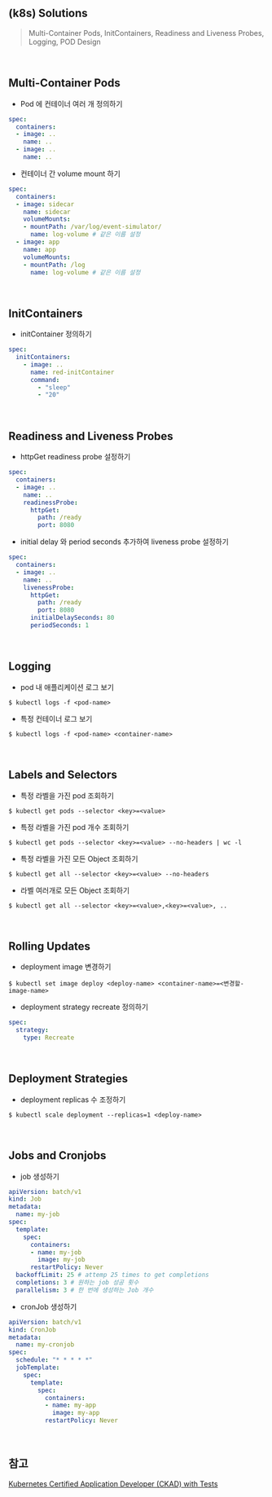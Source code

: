 ## (k8s) Solutions
> Multi-Container Pods, InitContainers, Readiness and Liveness Probes, Logging, POD Design

<br>

## Multi-Container Pods
- Pod 에 컨테이너 여러 개 정의하기
```yaml
spec:
  containers:
  - image: ..
    name: ..
  - image: ..
    name: ..
```

- 컨테이너 간 volume mount 하기
```yaml
spec:
  containers:
  - image: sidecar
    name: sidecar
    volumeMounts:
    - mountPath: /var/log/event-simulator/
      name: log-volume # 같은 이름 설정
  - image: app
    name: app
    volumeMounts:
    - mountPath: /log
      name: log-volume # 같은 이름 설정
```

<br>

## InitContainers
- initContainer 정의하기
```yaml
spec:
  initContainers:
    - image: ..
      name: red-initContainer
      command:
        - "sleep"
        - "20"
```

<br>

## Readiness and Liveness Probes
- httpGet readiness probe 설정하기
```yaml
spec:
  containers:
  - image: ..
    name: ..
    readinessProbe:
      httpGet:
        path: /ready
        port: 8080
```
- initial delay 와 period seconds 추가하여 liveness probe 설정하기
```yaml
spec:
  containers:
  - image: ..
    name: ..
    livenessProbe:
      httpGet: 
        path: /ready
        port: 8080
      initialDelaySeconds: 80
      periodSeconds: 1
```

<br>

## Logging
- pod 내 애플리케이션 로그 보기
```shell
$ kubectl logs -f <pod-name>
```
- 특정 컨테이너 로그 보기
```shell
$ kubectl logs -f <pod-name> <container-name>
```

<br>

## Labels and Selectors 
- 특정 라벨을 가진 pod 조회하기
```shell
$ kubectl get pods --selector <key>=<value>
```
- 특정 라벨을 가진 pod 개수 조회하기
```shell
$ kubectl get pods --selector <key>=<value> --no-headers | wc -l 
```
- 특정 라벨을 가진 모든 Object 조회하기
```shell
$ kubectl get all --selector <key>=<value> --no-headers
```
- 라벨 여러개로 모든 Object 조회하기
```shell
$ kubectl get all --selector <key>=<value>,<key>=<value>, ..
```

<br>

## Rolling Updates
- deployment image 변경하기
```shell
$ kubectl set image deploy <deploy-name> <container-name>=<변경할-image-name>
```
- deployment strategy recreate 정의하기
```yaml
spec:
  strategy:
    type: Recreate
```

<br>

## Deployment Strategies
- deployment replicas 수 조정하기
```shell
$ kubectl scale deployment --replicas=1 <deploy-name>
```

<br>

## Jobs and Cronjobs
- job 생성하기
```yaml
apiVersion: batch/v1
kind: Job
metadata:
  name: my-job
spec:
  template:
    spec:
      containers:
      - name: my-job
        image: my-job
      restartPolicy: Never
  backoffLimit: 25 # attemp 25 times to get completions
  completions: 3 # 원하는 job 성공 횟수
  parallelism: 3 # 한 번에 생성하는 Job 개수
```
- cronJob 생성하기
```yaml
apiVersion: batch/v1
kind: CronJob
metadata:
  name: my-cronjob
spec:
  schedule: "* * * * *"
  jobTemplate:
    spec:
      template:
        spec:
          containers:
          - name: my-app
            image: my-app
          restartPolicy: Never
```

<br>

## 참고
[Kubernetes Certified Application Developer (CKAD) with Tests](https://www.udemy.com/share/1013BQ3@FHcQPh5fdtPOTP1ZXYZVcotPtN9ZvIN1IS37fa49ax7L0Kti3Q1cVKrL8WjJxV0YjA==/)
